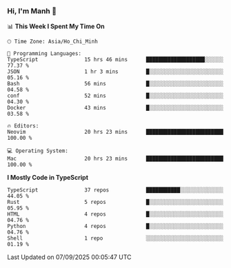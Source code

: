 ### Hi, I'm Manh 👋

<!--START_SECTION:waka-->
📊 **This Week I Spent My Time On** 

```text
🕑︎ Time Zone: Asia/Ho_Chi_Minh

💬 Programming Languages: 
TypeScript               15 hrs 46 mins      ███████████████████░░░░░░   77.37 % 
JSON                     1 hr 3 mins         █░░░░░░░░░░░░░░░░░░░░░░░░   05.16 % 
Bash                     56 mins             █░░░░░░░░░░░░░░░░░░░░░░░░   04.58 % 
conf                     52 mins             █░░░░░░░░░░░░░░░░░░░░░░░░   04.30 % 
Docker                   43 mins             █░░░░░░░░░░░░░░░░░░░░░░░░   03.58 % 

🔥 Editors: 
Neovim                   20 hrs 23 mins      █████████████████████████   100.00 % 

💻 Operating System: 
Mac                      20 hrs 23 mins      █████████████████████████   100.00 % 
```

**I Mostly Code in TypeScript** 

```text
TypeScript               37 repos            ███████████░░░░░░░░░░░░░░   44.05 % 
Rust                     5 repos             █░░░░░░░░░░░░░░░░░░░░░░░░   05.95 % 
HTML                     4 repos             █░░░░░░░░░░░░░░░░░░░░░░░░   04.76 % 
Python                   4 repos             █░░░░░░░░░░░░░░░░░░░░░░░░   04.76 % 
Shell                    1 repo              ░░░░░░░░░░░░░░░░░░░░░░░░░   01.19 % 
```




 Last Updated on 07/09/2025 00:05:47 UTC
<!--END_SECTION:waka-->
